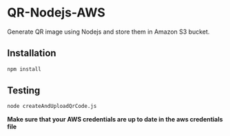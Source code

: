 # QR-Nodejs-AWS

Generate QR image using Nodejs and store them in Amazon S3 bucket.

## Installation

```bash
npm install
```
## Testing

```bash
node createAndUploadQrCode.js
```
__Make sure that your AWS credentials are up to date in the aws credentials file__
